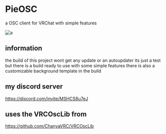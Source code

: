 # PieOSC
a OSC client for VRChat with simple features


![a](https://user-images.githubusercontent.com/64977659/225410446-aea7ff19-6c5b-4cb3-aae8-55b508fefe14.jpg)



## information
the build of this project wont get any update or an autoupdater its just a test
but there is a build ready to use with some simple features 
there is also a customizable background template in the build

## my discord server
https://discord.com/invite/MSHCS8u7eJ

## uses the VRCOscLib from
https://github.com/ChanyaVRC/VRCOscLib
